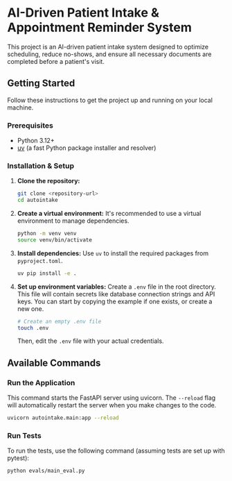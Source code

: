 # AI-Driven Patient Intake & Appointment Reminder System

This project is an AI-driven patient intake system designed to optimize scheduling, reduce no-shows, and ensure all necessary documents are completed before a patient's visit.

## Getting Started

Follow these instructions to get the project up and running on your local machine.

### Prerequisites

- Python 3.12+
- [uv](https://github.com/astral-sh/uv) (a fast Python package installer and resolver)

### Installation & Setup

1.  **Clone the repository:**
    ```bash
    git clone <repository-url>
    cd autointake
    ```

2.  **Create a virtual environment:**
    It's recommended to use a virtual environment to manage dependencies.
    ```bash
    python -m venv venv
    source venv/bin/activate
    ```

3.  **Install dependencies:**
    Use `uv` to install the required packages from `pyproject.toml`.
    ```bash
    uv pip install -e .
    ```

4.  **Set up environment variables:**
    Create a `.env` file in the root directory. This file will contain secrets like database connection strings and API keys. You can start by copying the example if one exists, or create a new one.

    ```bash
    # Create an empty .env file
    touch .env
    ```
    Then, edit the `.env` file with your actual credentials.

## Available Commands

### Run the Application

This command starts the FastAPI server using uvicorn. The `--reload` flag will automatically restart the server when you make changes to the code.

```bash
uvicorn autointake.main:app --reload
```

### Run Tests

To run the tests, use the following command (assuming tests are set up with pytest):

```bash
python evals/main_eval.py
```
